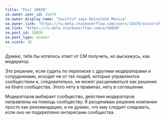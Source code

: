 ```yaml
---
title: "Post 10030"
se.owner.user_id: 15479
se.owner.display_name: "Suvitruf says Reinstate Monica"
se.owner.link: "https://ru.meta.stackoverflow.com/users/15479/suvitruf-says-reinstate-monica"
se.link: "https://ru.meta.stackoverflow.com/a/10030"
se.post_id: 10030
se.post_type: answer
se.score: 16
---
```

<p>Думаю, тебе бы хотелось ответ от CM получить, но выскажусь, как модератор.</p>

<p>Это решение, если судить по переписке с другими модераторами и сотрудниками, исходит не от тех людей, которые управляются сообществом и, следовательно, не может расцениваться как решение на благо сообщества. Этого нету в правилах, нету в соглашении.</p>

<p>Модераторов выбирает сообщество, действия модераторов направлены на помощь сообществу. Я расцениваю решение компании просто как рекомендацию, и не думаю, что ему следует следовать, если оно не подкреплено интересами сообщества.</p>
